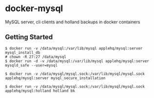 docker-mysql
============

MySQL server, cli clients and holland backups in docker containers

Getting Started
---------------

```
$ docker run -v /data/mysql:/var/lib/mysql applehq/mysql:server mysql_install_db
# chown -R 27:27 /data/mysql
$ docker run -d -v /data/mysql:/var/lib/mysql applehq/mysql:server mysqld_safe --user=mysql

$ docker run -v /data/mysql/mysql.sock:/var/lib/mysql/mysql.sock applehq/mysql:server mysql_secure_installation

$ docker run -v /data/mysql/mysql.sock:/var/lib/mysql/mysql.sock applehq/mysql:holland holland bk
```
